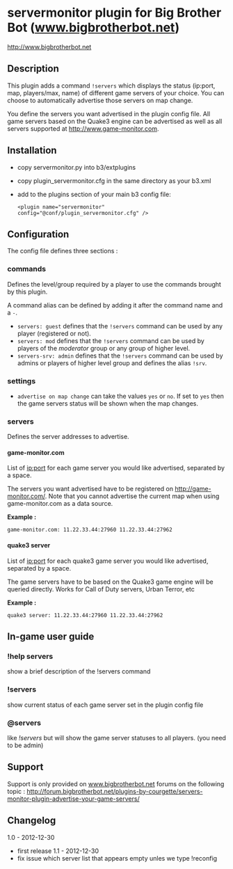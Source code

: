 servermonitor plugin for Big Brother Bot (www.bigbrotherbot.net)
================================================================

http://www.bigbrotherbot.net


Description
-----------

This plugin adds a command `!servers` which displays the status (ip:port, map, players/max, name) of different game servers of your choice.
You can choose to automatically advertise those servers on map change.

You define the servers you want advertised in the plugin config file. All game servers based on the Quake3 engine can
be advertised as well as all servers supported at http://www.game-monitor.com.



Installation
------------

- copy servermonitor.py into b3/extplugins
- copy plugin_servermonitor.cfg in the same directory as your b3.xml
- add to the plugins section of your main b3 config file:

  `<plugin name="servermonitor" config="@conf/plugin_servermonitor.cfg" />`




Configuration
-------------

The config file defines three sections :


### commands

Defines the level/group required by a player to use the commands brought by this plugin.

A command alias can be defined by adding it after the command name and a `-`.

- `servers: guest` defines that the `!servers` command can be used by any player (registered or not).
- `servers: mod` defines that the `!servers` command can be used by players of the *moderator* group or any group of higher level.
- `servers-srv: admin` defines that the `!servers` command can be used by admins or players of higher level group and defines the alias `!srv`.




### settings

- `advertise on map change` can take the values `yes` or `no`. If set to `yes` then the game servers status will be shown when the map changes.




### servers

Defines the server addresses to advertise.


#### game-monitor.com

List of <ip:port> for each game server you would like advertised, separated by a space.

The servers you want advertised have to be registered on http://game-monitor.com/. Note that you cannot advertise the
current map when using game-monitor.com as a data source.

**Example :**

    game-monitor.com: 11.22.33.44:27960 11.22.33.44:27962


#### quake3 server

List of <ip:port> for each quake3 game server you would like advertised, separated by a space.

The game servers have to be based on the Quake3 game engine will be queried directly.
Works for Call of Duty servers, Urban Terror, etc

**Example :**

    quake3 server: 11.22.33.44:27960 11.22.33.44:27962



In-game user guide
------------------

### !help servers
show a brief description of the !servers command

### !servers
show current status of each game server set in the plugin config file

### @servers
like _!servers_ but will show the game server statuses to all players. (you need to be admin)




Support
-------

Support is only provided on www.bigbrotherbot.net forums on the following topic :
http://forum.bigbrotherbot.net/plugins-by-courgette/servers-monitor-plugin-advertise-your-game-servers/




Changelog
---------

1.0 - 2012-12-30
  - first release
1.1 - 2012-12-30
  - fix issue which server list that appears empty unles we type !reconfig



